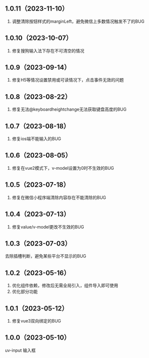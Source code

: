 ## 1.0.11（2023-11-10）
1. 调整清除按钮样式的marginLeft，避免微信上多数情况触发不了的BUG
## 1.0.10（2023-10-07）
1. 修复搜狗输入法下存在不可清空的情况
## 1.0.9（2023-09-14）
1. 修复H5等情况设置禁用或可读情况下，点击事件无效的问题
## 1.0.8（2023-08-22）
1. 修复无法@keyboardheightchange无法获取键盘高度的BUG
## 1.0.7（2023-08-18）
1. 修复ios端不能输入的BUG
## 1.0.6（2023-08-05）
1. 修复在vue2模式下，v-model设置为0时不生效的BUG
## 1.0.5（2023-07-18）
1. 修复在微信小程序端清除内容存在不能清除的BUG
## 1.0.4（2023-07-13）
1.  修复value/v-model更改不生效的BUG
## 1.0.3（2023-07-03）
去除插槽判断，避免某些平台不显示的BUG
## 1.0.2（2023-05-16）
1. 优化组件依赖，修改后无需全局引入，组件导入即可使用
2. 优化部分功能
## 1.0.1（2023-05-12）
1. 修复vue3双向绑定的BUG
## 1.0.0（2023-05-10）
uv-input 输入框
